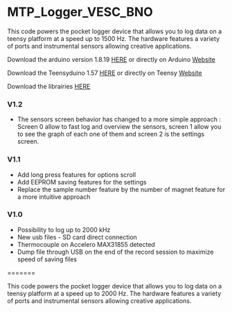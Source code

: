 # MTP_Logger_VESC_BNO
 This code powers the pocket logger device that allows you to log data on a teensy platform at a speed up to 1500 Hz. The hardware features a variety of ports and instrumental sensors allowing creative applications.

 Download the arduino version 1.8.19 [HERE](https://drive.google.com/file/d/1MVcYucFAieLHTNYb9F2uXIgd6ZfItMbf/view?usp=share_link)
 or directly on Arduino [Website](https://www.arduino.cc/en/software)

 Download the Teensyduino 1.57 [HERE](https://drive.google.com/file/d/1MYV_6k8_FOjVSu_0nEv0t5DYQVfheGJX/view?usp=share_link) or directly on Teensy [Website](https://www.pjrc.com/teensy/td_download.html)

 Download the librairies [HERE](https://drive.google.com/file/d/1uD_BRNu2cje4Sr70Sb3zQySTAuelpn7L/view?usp=share_link)


### V1.2
- The sensors screen behavior has changed to a more simple approach : Screen 0 allow to fast log and overview the sensors, screen 1 allow you to see the graph of each one of them and screen 2 is the settings screen.

### V1.1
- Add long press features for options scroll
- Add EEPROM saving features for the settings
- Replace the sample number feature by the number of magnet feature for a more intuitive approach

### V1.0
- Possibility to log up to 2000 kHz
- New usb files - SD card direct connection
- Thermocouple on Accelero MAX31855 detected
- Dump file through USB on the end of the record session to maximize speed of saving files

=======

 This code powers the pocket logger device that allows you to log data on a teensy platform at a speed up to 2000 Hz. The hardware features a variety of ports and instrumental sensors allowing creative applications.
